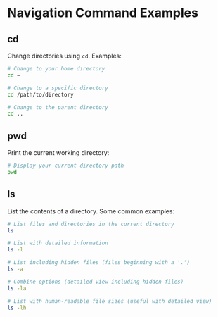 # Navigation Command Examples

## cd
Change directories using `cd`. Examples:

```bash
# Change to your home directory
cd ~

# Change to a specific directory
cd /path/to/directory

# Change to the parent directory
cd ..
```

## pwd
Print the current working directory:

```bash
# Display your current directory path
pwd
```

## ls
List the contents of a directory. Some common examples:

```bash
# List files and directories in the current directory
ls

# List with detailed information
ls -l

# List including hidden files (files beginning with a '.')
ls -a

# Combine options (detailed view including hidden files)
ls -la

# List with human-readable file sizes (useful with detailed view)
ls -lh
```